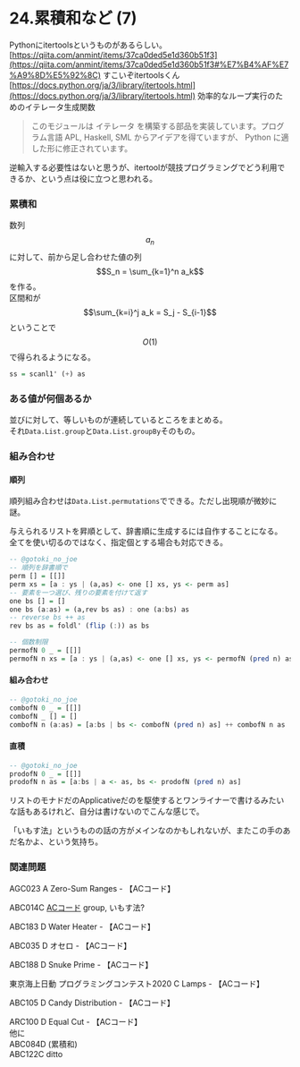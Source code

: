 # 24.累積和など \(7\)

Pythonにitertoolsというものがあるらしい。  
[https://qiita.com/anmint/items/37ca0ded5e1d360b51f3](https://qiita.com/anmint/items/37ca0ded5e1d360b51f3#%E7%B4%AF%E7%A9%8D%E5%92%8C) すこいぞitertoolsくん  
[https://docs.python.org/ja/3/library/itertools.html](https://docs.python.org/ja/3/library/itertools.html) 効率的なループ実行のためのイテレータ生成関数

> このモジュールは イテレータ を構築する部品を実装しています。プログラム言語 APL, Haskell, SML からアイデアを得ていますが、 Python に適した形に修正されています。

逆輸入する必要性はないと思うが、itertoolが競技プログラミングでどう利用できるか、という点は役に立つと思われる。

### 累積和

数列$$a_n$$に対して、前から足し合わせた値の列$$S_n = \sum_{k=1}^n a_k$$を作る。  
区間和が$$\sum_{k=i}^j a_k = S_j - S_{i-1}$$ということで$$O(1)$$で得られるようになる。

```haskell
ss = scanl1' (+) as
```

### ある値が何個あるか

並びに対して、等しいものが連続しているところをまとめる。  
それ`Data.List.group`と`Data.List.groupBy`そのもの。

### 組み合わせ

#### 順列

順列組み合わせは`Data.List.permutations`でできる。ただし出現順が微妙に謎。

与えられるリストを昇順として、辞書順に生成するには自作することになる。  
全てを使い切るのではなく、指定個とする場合も対応できる。

```haskell
-- @gotoki_no_joe
-- 順列を辞書順で
perm [] = [[]]
perm xs = [a : ys | (a,as) <- one [] xs, ys <- perm as]
-- 要素を一つ選び、残りの要素を付けて返す
one bs [] = []
one bs (a:as) = (a,rev bs as) : one (a:bs) as
-- reverse bs ++ as
rev bs as = foldl' (flip (:)) as bs

-- 個数制限
permofN 0 _ = [[]]
permofN n xs = [a : ys | (a,as) <- one [] xs, ys <- permofN (pred n) as]
```

#### 組み合わせ

```haskell
-- @gotoki_no_joe
combofN 0 _ = [[]]
combofN _ [] = []
combofN n (a:as) = [a:bs | bs <- combofN (pred n) as] ++ combofN n as
```

#### 直積

```haskell
-- @gotoki_no_joe
prodofN 0 _ = [[]]
prodofN n as = [a:bs | a <- as, bs <- prodofN (pred n) as]
```

リストのモナドだのApplicativeだのを駆使するとワンライナーで書けるみたいな話もあるけれど、自分は書けないのでこんな感じで。

「いもす法」というものの話の方がメインなのかもしれないが、またこの手のあだ名かよ、という気持ち。

### 関連問題

AGC023 A Zero-Sum Ranges - 【ACコード】  
ABC014C [ACコード](https://atcoder.jp/contests/abc014/submissions/23032199) group, いもす法?  
ABC183 D Water Heater - 【ACコード】  
ABC035 D オセロ - 【ACコード】  
ABC188 D Snuke Prime - 【ACコード】  
東京海上日動 プログラミングコンテスト2020 C Lamps - 【ACコード】  
ABC105 D Candy Distribution - 【ACコード】  
ARC100 D Equal Cut - 【ACコード】  
他に  
ABC084D \(累積和\)  
ABC122C ditto

